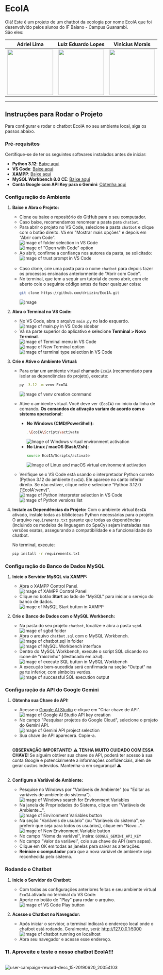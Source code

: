 # EcoIA
Olá! Este é um projeto de um chatbot da ecologia por nome EcoIA que foi desenvolvido pelos alunos do IF Baiano - Campus Guanambi.<br>
São eles: 

| Adriel Lima                                                                                   | Luiz Eduardo Lopes                                                                                 | Vinícius Morais                                                                                 |
| :---------------------------------------------------------------------------------------------: | :---------------------------------------------------------------------------------------------: | :---------------------------------------------------------------------------------------------: |
| <a href="https://www.instagram.com/wrttdriel/"><img src="https://github.com/user-attachments/assets/45e6c560-ff1b-4bd7-9ea0-2ec6b8cfc48a" width="150" height="150"></a> | <a href="https://www.instagram.com/luyzx_05/"><img src="https://github.com/user-attachments/assets/2492ec2f-3dd4-4b91-aede-0c1dbc602695" width="150" height="150"></a> | <a href="https://www.instagram.com/wtfvinaa/"><img src="https://github.com/user-attachments/assets/ed14cfb8-6721-43e9-a474-da1c94e16ee5" width="150" height="150"></a> |

---


## Instruções para Rodar o Projeto

Para configurar e rodar o chatbot EcoIA no seu ambiente local, siga os passos abaixo.

### Pré-requisitos

Certifique-se de ter os seguintes softwares instalados antes de iniciar:

* **Python 3.12**: [Baixe aqui](https://www.python.org/downloads/release/python-3120/)
* **VS Code**: [Baixe aqui](https://code.visualstudio.com/download)
* **XAMPP**: [Baixe aqui](https://www.apachefriends.org/pt_br/download.html)
* **MySQL Workbench 8.0 CE**: [Baixe aqui](https://dev.mysql.com/downloads/workbench/)
* **Conta Google com API Key para o Gemini**: [Obtenha aqui](https://aistudio.google.com/apikey)

### Configuração do Ambiente

1.  **Baixe e Abra o Projeto:**
    * Clone ou baixe o repositório do GitHub para o seu computador.
    * Caso baixe, recomendamos renomear a pasta para `chatbot`.
    * Para abrir o projeto no VS Code, selecione a pasta `chatbot` e clique com o botão direito. Vá em "Mostrar mais opções" e depois em "Abrir com Code".<br>
        ![Image of folder selection in VS Code](https://github.com/user-attachments/assets/637e19b7-95ef-4f4e-9f2f-cf1bfa7040f7)<br>
        ![Image of "Open with Code" option](https://github.com/user-attachments/assets/47960288-5148-40be-97ce-df01809d1980)<br>
    * Ao abrir, confirme a confiança nos autores da pasta, se solicitado:<br>
        ![Image of trust prompt in VS Code](https://github.com/user-attachments/assets/bc4daeb9-b84f-4ada-837a-51215a025efd)<br><br>
    * Caso clone, crie uma pasta para o nome `chatbot` para depois fazer os processos ensinados anteriormente de "Abrir com Code".<br>
    *  No terminal, que tem a seguir um tutorial de como abrir, com ele aberto cole o seguinte código antes de fazer qualquer coisa:
         ```bash
         git clone https://github.com/driizin/EcoIA.git
         ```
         ![image](https://github.com/user-attachments/assets/fb5c95e6-b6ff-4d6b-b434-1421a9de540d)


2.  **Abra o Terminal no VS Code:**
    * No VS Code, abra o arquivo `main.py` no lado esquerdo.<br>
        ![Image of main.py in VS Code sidebar](https://github.com/user-attachments/assets/13c42d7c-13d5-41fd-ae80-75f5c20af962)
    * Vá na parte superior do aplicativo e selecione **Terminal > Novo Terminal**.<br>
        ![Image of Terminal menu in VS Code](https://github.com/user-attachments/assets/27569e8b-1ac0-4e7a-b600-ad85890bafc4)<br>
        ![Image of New Terminal option](https://github.com/user-attachments/assets/c76451a6-8252-4808-91ad-cd31fe61fe9b)<br>
        ![Image of terminal type selection in VS Code](https://github.com/user-attachments/assets/06a7a9cc-b192-437e-b4db-abee67938afe)<br>

3.  **Crie e Ative o Ambiente Virtual:**
    * Para criar um ambiente virtual chamado `EcoIA` (recomendado para isolar as dependências do projeto), execute:
        ```bash
        py -3.12 -m venv EcoIA
        ```
        ![Image of venv creation command](https://github.com/user-attachments/assets/81281276-7d51-4ec7-96ce-03a051240a5d)
    * Ative o ambiente virtual. Você deve ver `(EcoIA)` no início da linha de comando. **Os comandos de ativação variam de acordo com o sistema operacional:**
        * **No Windows (CMD/PowerShell):**
            ```bash
            .\EcoIA\Scripts\activate
            ```
            ![Image of Windows virtual environment activation](https://github.com/user-attachments/assets/64667b8a-891e-4f9c-a377-1f481c45ea4b)
        * **No Linux / macOS (Bash/Zsh):**
            ```bash
            source EcoIA/Scripts/activate
            ```
            ![Image of Linux and macOS virtual environment activation](https://github.com/user-attachments/assets/32f85aab-1663-4b0e-8e88-81cfef0101d3)

    * Verifique se o VS Code está usando o interpretador Python correto (Python 3.12 do ambiente `EcoIA`). Ele aparece no canto inferior direito. Se não estiver, clique nele e selecione "Python 3.12.0 ('EcoIA':venv)".<br>
        ![Image of Python interpreter selection in VS Code](https://github.com/user-attachments/assets/f20aa7ae-2743-4363-b120-db727df2577b)<br>
        ![Image of Python versions list](https://github.com/user-attachments/assets/e6c3e9ae-e026-47d5-a5c5-4f691a7ccefd)

4.  **Instale as Dependências do Projeto:**
    Com o ambiente virtual **`EcoIA`** ativado, instale todas as bibliotecas Python necessárias para o projeto. O arquivo `requirements.txt` garante que todas as dependências (incluindo os modelos de linguagem do SpaCy) sejam instaladas nas versões exatas, assegurando a compatibilidade e a funcionalidade do chatbot.

    No terminal, execute:
    ```bash
    pip install -r requirements.txt
    ```

### Configuração do Banco de Dados MySQL

1.  **Inicie o Servidor MySQL via XAMPP:**
    * Abra o XAMPP Control Panel.<br>
        ![Image of XAMPP Control Panel](https://github.com/user-attachments/assets/ba04212d-18c2-450e-b7b9-505ba6b9ca67)<br>
    * Clique no botão **Start** ao lado de "MySQL" para iniciar o serviço do banco de dados.<br>
        ![Image of MySQL Start button in XAMPP](https://github.com/user-attachments/assets/66e2e501-3b38-49ad-982b-fbd4f8fb1f64)

2.  **Crie o Banco de Dados com o MySQL Workbench:**
    * Na pasta do seu projeto `chatbot`, localize e abra a pasta `sgbd`.<br>
        ![Image of sgbd folder](https://github.com/user-attachments/assets/3813ce80-16f7-4950-af6f-e63f2badebc2)<br>
    * Abra o arquivo `chatbot.sql` com o MySQL Workbench.<br>
        ![Image of chatbot.sql in folder](https://github.com/user-attachments/assets/72d4d829-8bcd-4c6d-b27e-f66834003d75)<br>
        ![Image of MySQL Workbench interface](https://github.com/user-attachments/assets/ff19ea6a-e38f-4ccc-9e86-0ea85a75ac90)<br>
    * Dentro do MySQL Workbench, execute o script SQL clicando no ícone de "raiozinho" (destacado em azul).<br>
        ![Image of execute SQL button in MySQL Workbench](https://github.com/user-attachments/assets/edad63cc-f7eb-41aa-b153-93f0e6aef44b)<br>
    * A execução bem-sucedida será confirmada na seção "Output" na parte inferior, com símbolos verdes.<br>
        ![Image of successful SQL execution output](https://github.com/user-attachments/assets/f04a2976-5111-4aed-91a8-aa029ef5dd52)

### Configuração da API do Google Gemini

1.  **Obtenha sua Chave de API:**
    * Acesse o [Google AI Studio](https://aistudio.google.com/apikey) e clique em "Criar chave de API".<br>
        ![Image of Google AI Studio API key creation](https://github.com/user-attachments/assets/890ec6fd-e582-4e34-b196-7befa2c661d7)<br>
    * No campo "Pesquisar projetos do Google Cloud", selecione o projeto do Gemini API.<br>
        ![Image of Gemini API project selection](https://github.com/user-attachments/assets/5e34cc08-1935-427e-9c6c-872003091238)<br>
    * Sua chave de API aparecerá. Copie-a.

    <br>**OBSERVAÇÃO IMPORTANTE:** ⚠️ **TENHA MUITO CUIDADO COM ESSA CHAVE!** Se alguém obtiver sua chave de API, poderá ter acesso à sua conta Google e potencialmente a informações confidenciais, além de gerar custos indevidos. Mantenha-a em segurança! ⚠️<br><br>

2.  **Configure a Variável de Ambiente:**
    * Pesquise no Windows por "Variáveis de Ambiente" (ou "Editar as variáveis de ambiente do sistema").<br>
        ![Image of Windows search for Environment Variables](https://github.com/user-attachments/assets/04f78028-5b99-4f53-90eb-c8c3cc9470c0)<br>
    * Na janela de Propriedades do Sistema, clique em "Variáveis de Ambiente...".<br>
        ![Image of Environment Variables button](https://github.com/user-attachments/assets/193d2545-f4ad-421e-9823-77ab66222ea5)<br>
    * Na seção "Variáveis de usuário" (ou "Variáveis do sistema", se preferir que seja para todos os usuários), clique em "Novo...".<br>
        ![Image of New Environment Variable button](https://github.com/user-attachments/assets/d56145d2-a561-4548-b96a-a974c98e23b9)<br>
    * No campo "Nome da variável", insira: `GOOGLE_GEMINI_API_KEY`
    * No campo "Valor da variável", cole sua chave de API (sem aspas).
    * Clique em OK em todas as janelas para salvar as alterações.
    * **Reinicie o computador** para que a nova variável de ambiente seja reconhecida pelo sistema.

### Rodando o Chatbot

1.  **Inicie o Servidor do Chatbot:**
    * Com todas as configurações anteriores feitas e seu ambiente virtual `EcoIA` ativado no terminal do VS Code:
    * Aperte no botão de "Play" para rodar o arquivo.<br>
        ![Image of VS Code Play button](https://github.com/user-attachments/assets/1142e0ab-cdba-470d-b59b-62154bd3d1e8)

2.  **Acesse o Chatbot no Navegador:**
    * Após iniciar o servidor, o terminal indicará o endereço local onde o chatbot está rodando. Geralmente, será:
        http://127.0.0.1:5000
        ![Image of chatbot running on localhost](https://github.com/user-attachments/assets/a095dad3-d04c-4729-ba70-02030db6ede7)<br>
    * Abra seu navegador e acesse esse endereço.

### 11. Aproveite e teste o nosso chatbot EcoIA!!!<br>
<br>![user-campaign-reward-desc_15-20190620_20054103](https://github.com/user-attachments/assets/39459ec7-5425-41df-9464-6584424d2a4e)
